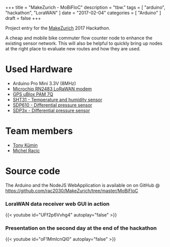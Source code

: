 +++
title = "MakeZurich - MoBiFloC"
description = "tbw."
tags = [
    "arduino",
    "hackathon",
    "LoraWAN"
]
date = "2017-02-04"
categories = [
    "Arduino"
]
draft = false
+++

Project entry for the [MakeZurich](https://makezurich.ch) 2017 Hackathon.

A cheap and mobile bike commuter flow counter node to enhance the existing sensor network. This will also be helpful to quickly bring up nodes at the right place to evaluate new routes and how they are used.

<!--more-->

# Used Hardware
* Arduino Pro Mini 3.3V (8MHz)
* [Microchip RN2483 LoRaWAN modem](https://github.com/rac2030/MakeZurich/wiki/Hello-Lora-with-Arduino-Pro-mini-and-Microchip-RN2483)
* [GPS uBlox PAM 7Q](https://github.com/rac2030/MakeZurich/wiki/ublox-PAM-7Q-%28GPS%29) 
* [SHT31 - Temperature and humidity sensor](https://github.com/rac2030/MakeZurich/wiki/SHT31)
* [SDP610 - Differential pressure sensor](https://github.com/rac2030/MakeZurich/wiki/SDP610-%28Differential-pressure-sensor%29)
* [SDP3x - Differential pressure sensor](/libs/sensirion-SDP3x-driver)

# Team members
- [Tony Kümin](http://kumin.ch)
- [Michel Racic](http://racic.ch)

# Source code
The Arduino and the NodeJS WebApplication is available on on GitHub @ 
https://github.com/rac2030/MakeZurich/tree/master/MoBiFloC

### LoraWAN data receiver web GUI in action
{{< youtube id="UFf2p6Vvhg4" autoplay="false" >}}

### Presentation on the second day at the end of the hackathon
{{< youtube id="oF1MmIcnQl0" autoplay="false" >}}


